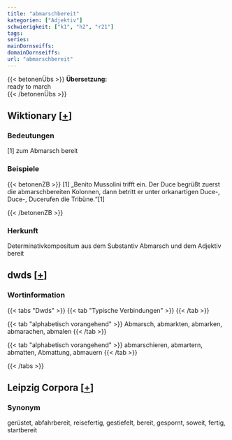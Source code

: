 ```yaml
---
title: "abmarschbereit"
kategorien: ["Adjektiv"]
schwierigkeit: ["k1", "h2", "r21"]
tags:
series:
mainDornseiffs:
domainDornseiffs:
url: "abmarschbereit"
---
```


{{< betonenÜbs >}}
**Übersetzung:**  
ready to march  
{{< /betonenÜbs >}}

## Wiktionary [[+](https://de.wiktionary.org/wiki/abmarschbereit)]

### Bedeutungen
[1] zum Abmarsch bereit  

### Beispiele
{{< betonenZB >}}
[1] „Benito Mussolini trifft ein. Der Duce begrüßt zuerst die abmarschbereiten Kolonnen, dann betritt er unter orkanartigen Duce-, Duce-, Ducerufen die Tribüne.“[1]  

{{< /betonenZB >}}
### Herkunft
Determinativkompositum aus dem Substantiv Abmarsch und dem Adjektiv bereit  



## dwds [[+](https://www.dwds.de/wb/abmarschbereit)]

### Wortinformation
{{< tabs "Dwds" >}}
{{< tab "Typische Verbindungen" >}}
{{< /tab >}}

{{< tab "alphabetisch vorangehend" >}}
Abmarsch, abmarkten, abmarken, abmarachen, abmalen
{{< /tab >}}

{{< tab "alphabetisch vorangehend" >}}
abmarschieren, abmartern, abmatten, Abmattung, abmauern
{{< /tab >}}

{{< /tabs >}}

## Leipzig Corpora [[+](https://corpora.uni-leipzig.de/en/res?word=abmarschbereit&corpusId=deu_newscrawl-public_2018)]


### Synonym
gerüstet, abfahrbereit, reisefertig, gestiefelt, bereit, gespornt, soweit, fertig, startbereit

